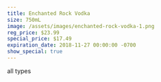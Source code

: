 ```yaml
---
title: Enchanted Rock Vodka
size: 750mL
image: /assets/images/enchanted-rock-vodka-1.png
reg_price: $23.99
special_price: $17.49
expiration_date: 2018-11-27 00:00:00 -0700
show_special: true
---
```


all types
